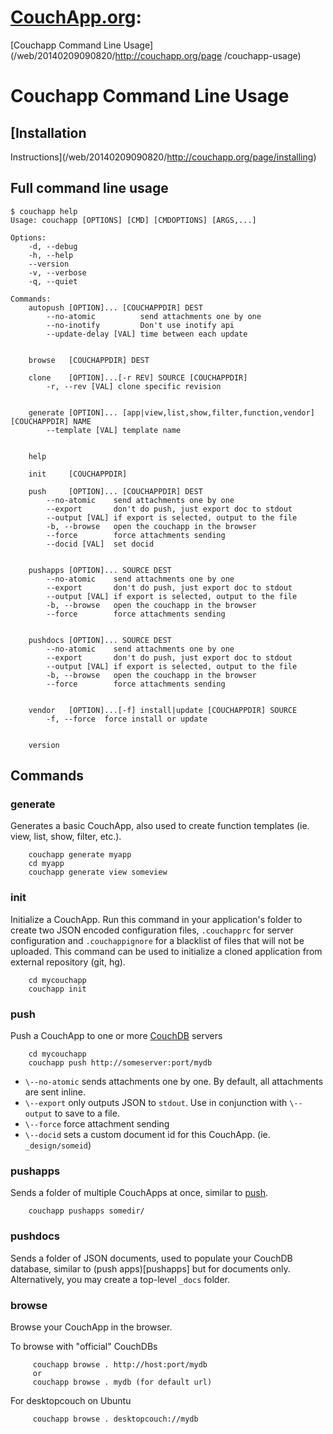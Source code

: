 # **[CouchApp.org](/web/20140209090820/http://couchapp.org/page/index):**
[Couchapp Command Line Usage](/web/20140209090820/http://couchapp.org/page
/couchapp-usage)

# Couchapp Command Line Usage

## [Installation
Instructions](/web/20140209090820/http://couchapp.org/page/installing)

## Full command line usage

    
    
    $ couchapp help
    Usage: couchapp [OPTIONS] [CMD] [CMDOPTIONS] [ARGS,...]
    
    Options:
        -d, --debug 
        -h, --help 
        --version 
        -v, --verbose 
        -q, --quiet 
    
    Commands:
        autopush [OPTION]... [COUCHAPPDIR] DEST
            --no-atomic          send attachments one by one
            --no-inotify         Don't use inotify api
            --update-delay [VAL] time between each update
    
    
        browse   [COUCHAPPDIR] DEST
    
        clone    [OPTION]...[-r REV] SOURCE [COUCHAPPDIR]
            -r, --rev [VAL] clone specific revision
    
    
        generate [OPTION]... [app|view,list,show,filter,function,vendor] [COUCHAPPDIR] NAME
            --template [VAL] template name
    
    
        help     
    
        init     [COUCHAPPDIR]
    
        push     [OPTION]... [COUCHAPPDIR] DEST
            --no-atomic    send attachments one by one
            --export       don't do push, just export doc to stdout
            --output [VAL] if export is selected, output to the file
            -b, --browse   open the couchapp in the browser
            --force        force attachments sending
            --docid [VAL]  set docid
    
    
        pushapps [OPTION]... SOURCE DEST
            --no-atomic    send attachments one by one
            --export       don't do push, just export doc to stdout
            --output [VAL] if export is selected, output to the file
            -b, --browse   open the couchapp in the browser
            --force        force attachments sending
    
    
        pushdocs [OPTION]... SOURCE DEST
            --no-atomic    send attachments one by one
            --export       don't do push, just export doc to stdout
            --output [VAL] if export is selected, output to the file
            -b, --browse   open the couchapp in the browser
            --force        force attachments sending
    
    
        vendor   [OPTION]...[-f] install|update [COUCHAPPDIR] SOURCE
            -f, --force  force install or update
    
    
        version  
    

## Commands

### generate

Generates a basic CouchApp, also used to create function templates (ie. view,
list, show, filter, etc.).

    
    
        couchapp generate myapp
        cd myapp
        couchapp generate view someview
    

### init

Initialize a CouchApp. Run this command in your application's folder to create
two JSON encoded configuration files, `.couchapprc` for server configuration
and `.couchappignore` for a blacklist of files that will not be uploaded. This
command can be used to initialize a cloned application from external
repository (git, hg).

    
    
        cd mycouchapp
        couchapp init
    

### push

Push a CouchApp to one or more
[CouchDB](/web/20140209090820/http://couchdb.apache.org/) servers

    
    
        cd mycouchapp
        couchapp push http://someserver:port/mydb
    

  * `\--no-atomic` sends attachments one by one. By default, all attachments are sent inline.
  * `\--export` only outputs JSON to `stdout`. Use in conjunction with `\--output` to save to a file.
  * `\--force` force attachment sending
  * `\--docid` sets a custom document id for this CouchApp. (ie. `_design/someid`)

### pushapps

Sends a folder of multiple CouchApps at once, similar to
[push](/web/20140209090820/http://couchapp.org/page/push).

    
    
        couchapp pushapps somedir/
    

### pushdocs

Sends a folder of JSON documents, used to populate your CouchDB database,
similar to (push apps)[pushapps] but for documents only. Alternatively, you
may create a top-level `_docs` folder.

### browse

Browse your CouchApp in the browser.

To browse with "official" CouchDBs

    
    
         couchapp browse . http://host:port/mydb
         or 
         couchapp browse . mydb (for default url) 
    

For desktopcouch on Ubuntu

    
    
         couchapp browse . desktopcouch://mydb
    

